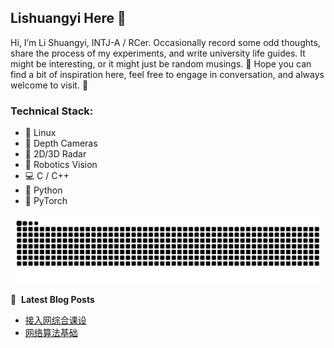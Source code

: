 ## Lishuangyi Here 👋

Hi, I’m Li Shuangyi, INTJ-A / RCer. 
Occasionally record some odd thoughts, share the process of my experiments, and write university life guides. It might be interesting, or it might just be random musings. 💬
Hope you can find a bit of inspiration here, feel free to engage in conversation, and always welcome to visit. 🌿

### Technical Stack:
- 🐧 Linux
- 📸 Depth Cameras 
- 📡 2D/3D Radar 
- 🤖 Robotics Vision 
- 💻 C / C++ 
- 🐍 Python 
- 🧠 PyTorch

<picture>
  <source media="(prefers-color-scheme: dark)" srcset="https://raw.githubusercontent.com/Li-shuangyi/Li-shuangyi/output/github-contribution-grid-snake-dark.svg">
  <source media="(prefers-color-scheme: light)" srcset="https://raw.githubusercontent.com/Li-shuangyi/Li-shuangyi/output/github-contribution-grid-snake.svg">
  <img alt="github contribution grid snake animation" src="https://raw.githubusercontent.com/Li-shuangyi/Li-shuangyi/output/github-contribution-grid-snake.svg">
</picture>


📕 &nbsp;**Latest Blog Posts**
<!-- BLOG-POST-LIST:START -->
- [接入网综合课设](http://example.com/2025/03/10/%E6%8E%A5%E5%85%A5%E7%BD%91%E8%AF%BE%E8%AE%BE/)
- [网络算法基础](http://example.com/2025/02/27/%E7%BD%91%E7%BB%9C%E7%AE%97%E6%B3%95%E5%9F%BA%E7%A1%80/)
<!-- BLOG-POST-LIST:END -->

